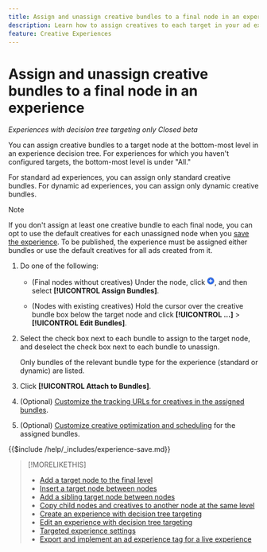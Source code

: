 ```yaml
---
title: Assign and unassign creative bundles to a final node in an experience
description: Learn how to assign creatives to each target in your ad experiences.
feature: Creative Experiences
---
```

# Assign and unassign creative bundles to a final node in an experience

*Experiences with decision tree targeting only*
*Closed beta*

You can assign creative bundles to a target node at the bottom-most level in an experience decision tree. For experiences for which you haven't configured targets, the bottom-most level is under "All."

For standard ad experiences, you can assign only standard creative bundles. For dynamic ad experiences, you can assign only dynamic creative bundles.

>[!NOTE]
>
>If you don't assign at least one creative bundle to each final node, you can opt to use the default creatives for each unassigned node when you [save the experience](experience-create-targeting.md). To be published, the experience must be assigned either bundles or use the default creatives for all ads created from it.

<!-- The optimization and ad scheduling features and tracking URLs customization are in a different place now -- include here or in separate procedures? -->

<!-- 1. [ways to get to the decision tree] -->

1. Do one of the following:

   * (Final nodes without creatives) Under the node, click ![Add](/help/creative/assets/add.png "Add"), and then select **[!UICONTROL Assign Bundles]**.

   * (Nodes with existing creatives) Hold the cursor over the creative bundle box below the target node<!-- wording???? --> and click **[!UICONTROL ...]** > **[!UICONTROL Edit Bundles]**.

1. Select the check box next to each bundle to assign to the target node, and deselect the check box next to each bundle to unassign.

   Only bundles of the relevant bundle type for the experience (standard or dynamic) are listed.

1. Click **[!UICONTROL Attach to Bundles]**.

1. (Optional) [Customize the tracking URLs for creatives in the assigned bundles](experience-tracking-urls-targeting.md).

1. (Optional) [Customize creative optimization and scheduling](experience-optimization-scheduling-targeting.md) for the assigned bundles.

<!--
1. (Optional) To save the experience, click **[!UICONTROL Save]**, and then do the following.
...

These formatted steps are inserted automatically from text in the following file in the _includes folder, which reused in multiple places.
-->

{{$include /help/_includes/experience-save.md}}

>[!MORELIKETHIS]
>
>* [Add a target node to the final level](experience-target-node-add-final.md)
>* [Insert a target node between nodes](experience-target-node-add-inner.md)
>* [Add a sibling target node between nodes](experience-target-node-add-sibling.md)
>* [Copy child nodes and creatives to another node at the same level](experience-target-node-copy.md)
>* [Create an experience with decision tree targeting](experience-create-targeting.md)
>* [Edit an experience with decision tree targeting](experience-edit-targeting.md)
>* [Targeted experience settings](experience-settings-targeting.md)
>* [Export and implement an ad experience tag for a live experience](experience-tag-export.md)
